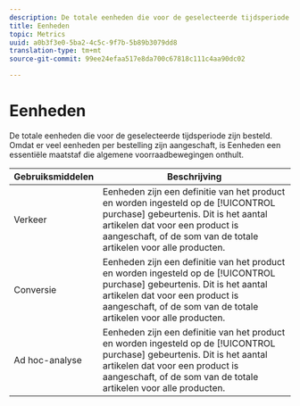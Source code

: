 ```yaml
---
description: De totale eenheden die voor de geselecteerde tijdsperiode zijn besteld. Omdat er veel eenheden per bestelling zijn aangeschaft, is Eenheden een essentiële maatstaf die algemene voorraadbewegingen onthult.
title: Eenheden
topic: Metrics
uuid: a0b3f3e0-5ba2-4c5c-9f7b-5b89b3079dd8
translation-type: tm+mt
source-git-commit: 99ee24efaa517e8da700c67818c111c4aa90dc02

---
```



# Eenheden

De totale eenheden die voor de geselecteerde tijdsperiode zijn besteld. Omdat er veel eenheden per bestelling zijn aangeschaft, is Eenheden een essentiële maatstaf die algemene voorraadbewegingen onthult.

| Gebruiksmiddelen | Beschrijving |
|---|---|
| Verkeer | Eenheden zijn een definitie van het product en worden ingesteld op de [!UICONTROL purchase] gebeurtenis. Dit is het aantal artikelen dat voor een product is aangeschaft, of de som van de totale artikelen voor alle producten. |
| Conversie | Eenheden zijn een definitie van het product en worden ingesteld op de [!UICONTROL purchase] gebeurtenis. Dit is het aantal artikelen dat voor een product is aangeschaft, of de som van de totale artikelen voor alle producten. |
| Ad hoc-analyse | Eenheden zijn een definitie van het product en worden ingesteld op de [!UICONTROL purchase] gebeurtenis. Dit is het aantal artikelen dat voor een product is aangeschaft, of de som van de totale artikelen voor alle producten. |

